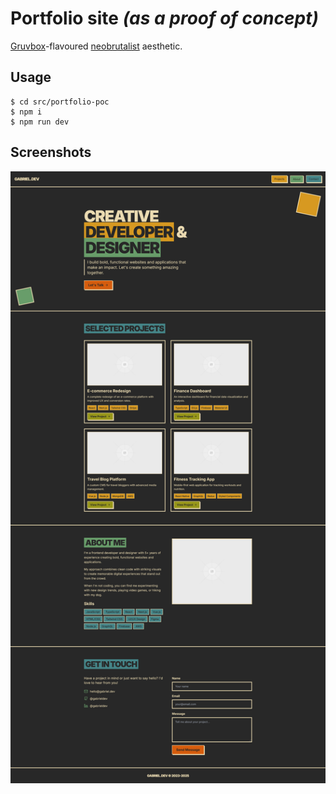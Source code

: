 # Portfolio site *(as a proof of concept)*

[Gruvbox](https://github.com/morhetz/gruvbox)-flavoured [neobrutalist](https://blog.hubspot.com/website/neo-brutalism) aesthetic.

## Usage

```console
$ cd src/portfolio-poc
$ npm i
$ npm run dev
```

## Screenshots

![](./site.png)